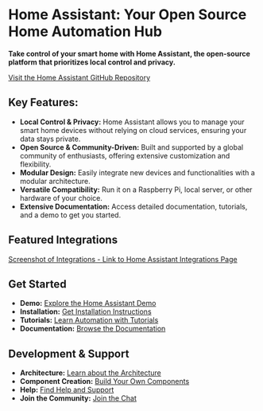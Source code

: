 # Home Assistant: Your Open Source Home Automation Hub

**Take control of your smart home with Home Assistant, the open-source platform that prioritizes local control and privacy.**

[Visit the Home Assistant GitHub Repository](https://github.com/home-assistant/core)

## Key Features:

*   **Local Control & Privacy:** Home Assistant allows you to manage your smart home devices without relying on cloud services, ensuring your data stays private.
*   **Open Source & Community-Driven:** Built and supported by a global community of enthusiasts, offering extensive customization and flexibility.
*   **Modular Design:** Easily integrate new devices and functionalities with a modular architecture.
*   **Versatile Compatibility:** Run it on a Raspberry Pi, local server, or other hardware of your choice.
*   **Extensive Documentation:** Access detailed documentation, tutorials, and a demo to get you started.

## Featured Integrations

[Screenshot of Integrations - Link to Home Assistant Integrations Page](https://home-assistant.io/integrations/)

## Get Started

*   **Demo:** [Explore the Home Assistant Demo](https://demo.home-assistant.io)
*   **Installation:** [Get Installation Instructions](https://home-assistant.io/getting-started/)
*   **Tutorials:** [Learn Automation with Tutorials](https://home-assistant.io/getting-started/automation/)
*   **Documentation:** [Browse the Documentation](https://home-assistant.io/docs/)

## Development & Support

*   **Architecture:** [Learn about the Architecture](https://developers.home-assistant.io/docs/architecture_index/)
*   **Component Creation:** [Build Your Own Components](https://developers.home-assistant.io/docs/creating_component_index/)
*   **Help:** [Find Help and Support](https://home-assistant.io/help/)
*   **Join the Community:** [Join the Chat](https://www.home-assistant.io/join-chat/)